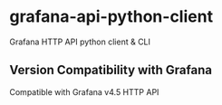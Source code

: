 # grafana-api-python-client 
Grafana HTTP API python client & CLI

## Version Compatibility with Grafana

Compatible with Grafana v4.5 HTTP API
